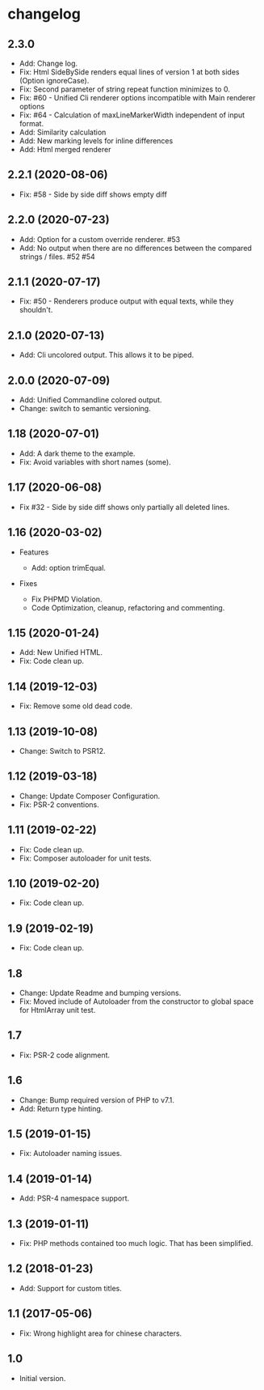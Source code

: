# changelog

## 2.3.0

- Add: Change log.
- Fix: Html SideBySide renders equal lines of version 1 at both sides (Option ignoreCase).
- Fix: Second parameter of string repeat function minimizes to 0.
- Fix: #60 - Unified Cli renderer options incompatible with Main renderer options
- Fix: #64 - Calculation of maxLineMarkerWidth independent of input format.
- Add: Similarity calculation
- Add: New marking levels for inline differences
- Add: Html merged renderer

## 2.2.1 (2020-08-06)

- Fix: #58 - Side by side diff shows empty diff

## 2.2.0 (2020-07-23)

- Add: Option for a custom override renderer. #53
- Add: No output when there are no differences between the compared strings / files. #52 #54

## 2.1.1 (2020-07-17)

- Fix: #50 - Renderers produce output with equal texts, while they shouldn't.

## 2.1.0 (2020-07-13)

- Add: Cli uncolored output. This allows it to be piped.

## 2.0.0 (2020-07-09)

- Add: Unified Commandline colored output.
- Change: switch to semantic versioning.

## 1.18 (2020-07-01)

- Add: A dark theme to the example.
- Fix: Avoid variables with short names (some).

## 1.17 (2020-06-08)

- Fix #32 - Side by side diff shows only partially all deleted lines.

## 1.16 (2020-03-02)

- Features
    - Add: option trimEqual.

- Fixes
    - Fix PHPMD Violation.
    - Code Optimization, cleanup, refactoring and commenting.

## 1.15 (2020-01-24)

- Add: New Unified HTML.
- Fix: Code clean up.

## 1.14 (2019-12-03)

- Fix: Remove some old dead code.

## 1.13 (2019-10-08)

- Change: Switch to PSR12.

## 1.12 (2019-03-18)

- Change: Update Composer Configuration.
- Fix: PSR-2 conventions.

## 1.11 (2019-02-22)

- Fix: Code clean up.
- Fix: Composer autoloader for unit tests.

## 1.10 (2019-02-20)

- Fix: Code clean up.

## 1.9 (2019-02-19)

- Fix: Code clean up.

## 1.8

- Change: Update Readme and bumping versions.
- Fix: Moved include of Autoloader from the constructor to global space for HtmlArray unit test.

## 1.7

- Fix: PSR-2 code alignment.

## 1.6

- Change: Bump required version of PHP to v7.1.
- Add: Return type hinting.

## 1.5 (2019-01-15)

- Fix: Autoloader naming issues.

## 1.4 (2019-01-14)

- Add: PSR-4 namespace support.

## 1.3 (2019-01-11)

- Fix: PHP methods contained too much logic. That has been simplified.

## 1.2 (2018-01-23)

- Add: Support for custom titles.

## 1.1 (2017-05-06)

- Fix: Wrong highlight area for chinese characters.

## 1.0 

- Initial version.
